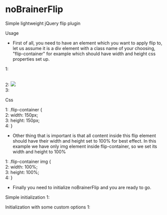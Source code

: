noBrainerFlip
=============

Simple lightweight jQuery flip plugin

Usage

- First of all, you need to have an element which you want to apply flip to, let us assume it is a div element with a class name of your choosing, "flip-container" for example which should have width and height css properties set up.

1:  <div class="flip-container">  
2:    <img src="http://lorempixel.com/150/150">  
3:  </div>  

Css

  
1:  .flip-container {  
2:    width: 150px;  
3:    height: 150px;  
4:  }  

- Other thing that is important is that all content inside this flip element should have their width and height set to 100% for best effect. In this example we have only img element inside flip-container, so we set its width and height to 100%

1:  .flip-container img {  
2:    width: 100%;  
3:    height: 100%;  
4:  }  

- Finally you need to initialize noBrainerFlip and you are ready to go.

Simple initialization
1:  <script>  
2:      $(document).ready(function() {  
3:        $("div.flip-container").noBrainerFlip();  
4:      });  
5:  </script>  

Initialization with some custom options
1:  <script>  
2:      $(document).ready(function() {  
3:        $("div.flip-container").noBrainerFlip({  
4:          flipContent: '<img src="http://lorempixel.com/150/150?xyz" />', //Optional - Use if you want to fill container with different content after flip  
5:          inSpeed: 200, //Optional - Flip in speed in ms, default: 200  
6:          outSpeed: 200, //Optional - Flip out speed in ms - default: 200  
7:          setCursor: true //Optional - Sets cursor to pointer - default: false  
8:        });  
9:      });  
10:  </script>  
